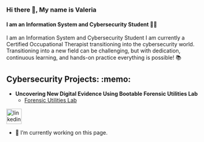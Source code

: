 ### Hi there 👋, My name is Valeria
#### I am an Information System and Cybersecurity Student :woman_technologist:
I am an Information System and Cybersecurity Student
I am currently a Certified Occupational Therapist transitioning into the cybersecurity world. Transitioning into a new field can be challenging, but with dedication, continuous learning, and hands-on practice everything is possible! :books:

<h2> Cybersecurity Projects: :memo: </h2>

- <b>Uncovering New Digital Evidence Using Bootable Forensic Utilities Lab </b>
  - [Forensic Utilities Lab](https://github.com/vvalencia94/Virtual-Lab-Uncovering-New-Digital-Evidence-Using-Bootable-Forensic-Utilities)


[<img src='https://cdn.jsdelivr.net/npm/simple-icons@3.0.1/icons/linkedin.svg' alt='linkedin' height='40'>](https://www.linkedin.com/in/vvalencia94/)  


- 🔭 I’m currently working on this page. 





